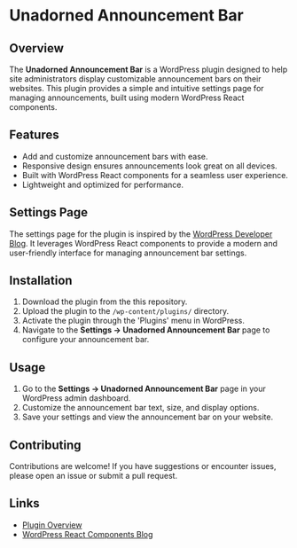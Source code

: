# Unadorned Announcement Bar

## Overview

The **Unadorned Announcement Bar** is a WordPress plugin designed to help site administrators display customizable announcement bars on their websites. This plugin provides a simple and intuitive settings page for managing announcements, built using modern WordPress React components.

## Features

- Add and customize announcement bars with ease.
- Responsive design ensures announcements look great on all devices.
- Built with WordPress React components for a seamless user experience.
- Lightweight and optimized for performance.

## Settings Page

The settings page for the plugin is inspired by the [WordPress Developer Blog](https://developer.wordpress.org/news/2024/03/how-to-use-wordpress-react-components-for-plugin-pages/). It leverages WordPress React components to provide a modern and user-friendly interface for managing announcement bar settings.

## Installation

1. Download the plugin from the this repository.
2. Upload the plugin to the `/wp-content/plugins/` directory.
3. Activate the plugin through the 'Plugins' menu in WordPress.
4. Navigate to the **Settings -> Unadorned Announcement Bar** page to configure your announcement bar.

## Usage

1. Go to the **Settings -> Unadorned Announcement Bar** page in your WordPress admin dashboard.
2. Customize the announcement bar text, size, and display options.
3. Save your settings and view the announcement bar on your website.

## Contributing

Contributions are welcome! If you have suggestions or encounter issues, please open an issue or submit a pull request.

## Links

- [Plugin Overview](https://jam.dev/c/1b9f056f-6b25-4126-994f-f185e87b8a18)
- [WordPress React Components Blog](https://developer.wordpress.org/news/2024/03/how-to-use-wordpress-react-components-for-plugin-pages/)

